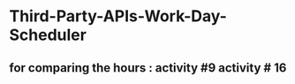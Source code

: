# Third-Party-APIs-Work-Day-Scheduler


for comparing the hours : 
activity #9
activity # 16 
--------------------
